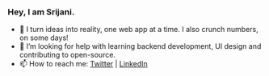 ### Hey, I am Srijani.

- 🔭 I turn ideas into reality, one web app at a time. I also crunch numbers, on some days!
- 🤔 I’m looking for help with learning backend development, UI design and contributing to open-source.
- 📫 How to reach me: [Twitter](https://twitter.com/srijaniiiiiiiii) | [LinkedIn](https://www.linkedin.com/in/srijani-parui/)
